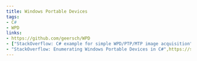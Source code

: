 ```yaml
---
title: Windows Portable Devices
tags:
- C#
- WPD
links:
- https://github.com/geersch/WPD
- ["StackOverflow: C# example for simple WPD/PTP/MTP image acquisition",https://stackoverflow.com/questions/27340281/c-sharp-example-for-simple-wpd-ptp-mtp-image-aquisitio]
- "StackOverflow: Enumerating Windows Portable Devices in C#",https://stackoverflow.com/questions/6162046/enumerating-windows-portable-devices-in-c-sharp]
---
```

